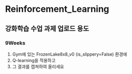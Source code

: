 # Reinforcement_Learning

## 강화학습 수업 과제 업로드 용도

### 9Weeks
1. Gym에 있는 FrozenLake8x8_v0 (is_slippery=False) 환경에
2. Q-learning을 적용하고
3. 그 결과를 캡쳐하여 올리세요
